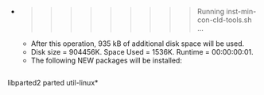 * >>>>>>>>> Running inst-min-con-cld-tools.sh ...
  * After this operation, 935 kB of additional disk space will be used.
  * Disk size = 904456K. Space Used = 1536K. Runtime = 00:00:00:01.
  * The following NEW packages will be installed:
  ```bash
libparted2 parted util-linux*
  ```
